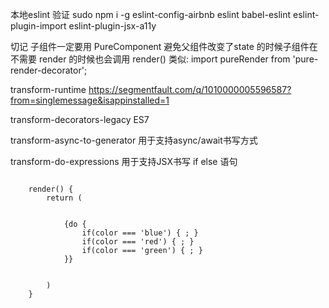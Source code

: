 本地eslint 验证  sudo npm i -g eslint-config-airbnb eslint babel-eslint eslint-plugin-import eslint-plugin-jsx-a11y 

切记 子组件一定要用 PureComponent 避免父组件改变了state 的时候子组件在不需要 render 的时候也会调用 render() 类似: import pureRender from 'pure-render-decorator';

transform-runtime
https://segmentfault.com/q/1010000005596587?from=singlemessage&isappinstalled=1

transform-decorators-legacy
ES7

transform-async-to-generator
用于支持async/await书写方式

transform-do-expressions
用于支持JSX书写 if else 语句

<code>
    render() {
        return (
            <div className='myComponent'>
            {do {
                if(color === 'blue') { <BlueComponent/>; }
                if(color === 'red') { <RedComponent/>; }
                if(color === 'green') { <GreenComponent/>; }
            }}
        </div>
        )
    }
</code>